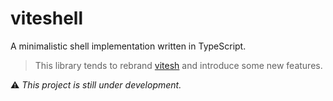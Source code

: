 # viteshell
A minimalistic shell implementation written in TypeScript.

> This library tends to rebrand [vitesh](https://github.com/henryhale/vitesh) and introduce some new features.

:warning: _This project is still under development._
